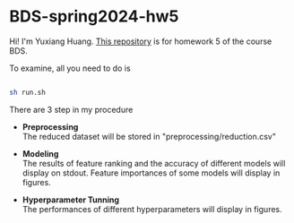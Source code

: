 
# BDS-spring2024-hw5

  

Hi! I'm Yuxiang Huang. [This repository](https://github.com/Hyxpillow/BDS-spring2024-hw5) is for homework 5 of the course BDS.

To examine, all you need to do is

```bash

sh run.sh

```

There are 3 step in my procedure

*  **Preprocessing**
\
The reduced dataset will be stored in "preprocessing/reduction.csv"

*  **Modeling**
\
The results of feature ranking and the accuracy of different models will display on stdout. Feature importances of some models will display in figures.

*  **Hyperparameter Tunning**
\
The performances of different hyperparameters will display in figures.
